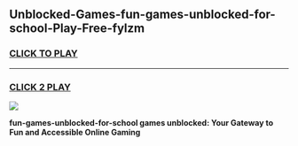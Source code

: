 
## Unblocked-Games-fun-games-unblocked-for-school-Play-Free-fylzm
<h3>
<a href="https://premium76.site?title=fun-games-unblocked-for-school&ref=20A">CLICK TO PLAY</a></h3>
<hr>

<h3>
<a href="https://premium76.site?title=fun-games-unblocked-for-school&ref=20A">CLICK 2 PLAY</a>
  
</h3>

<a href="https://premium76.site?title=fun-games-unblocked-for-school&ref=20A"><img src="https://clearcache.store/games.png"></a>


**fun-games-unblocked-for-school games unblocked: Your Gateway to Fun and Accessible Online Gaming**
